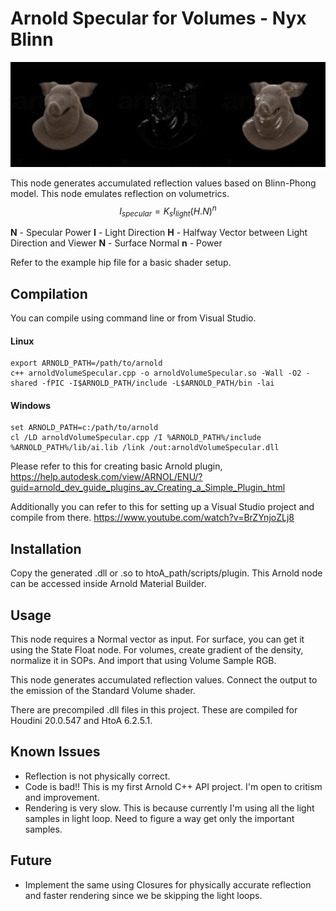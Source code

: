 # Arnold Specular for Volumes - Nyx Blinn

![Here is a preview render](render_comp.jpg)

This node generates accumulated reflection values based on Blinn-Phong model. This node emulates reflection on volumetrics. 
$$I_{specular} = K_s I_{light}(H.N)^{n}$$

**N** - Specular Power
**I**   - Light Direction
**H** - Halfway Vector between Light Direction and Viewer
**N** - Surface Normal
**n** - Power


Refer to the example hip file for a basic shader setup.

## Compilation
You can compile using command line or from Visual Studio.

#### Linux
````
export ARNOLD_PATH=/path/to/arnold
c++ arnoldVolumeSpecular.cpp -o arnoldVolumeSpecular.so -Wall -O2 -shared -fPIC -I$ARNOLD_PATH/include -L$ARNOLD_PATH/bin -lai
````

#### Windows

````
set ARNOLD_PATH=c:/path/to/arnold
cl /LD arnoldVolumeSpecular.cpp /I %ARNOLD_PATH%/include %ARNOLD_PATH%/lib/ai.lib /link /out:arnoldVolumeSpecular.dll
````

Please refer to this for creating basic Arnold plugin,
https://help.autodesk.com/view/ARNOL/ENU/?guid=arnold_dev_guide_plugins_av_Creating_a_Simple_Plugin_html

Additionally you can refer to this for setting up a Visual Studio project and compile from there. 
https://www.youtube.com/watch?v=BrZYnjoZLj8

## Installation
 Copy the generated .dll or .so to htoA_path/scripts/plugin. 
 This Arnold node can be accessed inside Arnold Material Builder. 

## Usage 

This node requires a Normal vector as input. 
For surface, you can get it using the State Float node. 
For volumes, create gradient of the density, normalize it in SOPs.  And import that using Volume Sample RGB.

This node generates accumulated reflection values. Connect the output to the emission of the Standard Volume shader.

There are precompiled .dll files in this project. These are compiled for 
Houdini 20.0.547 and HtoA 6.2.5.1.

## Known Issues

 - Reflection is not physically correct.
 - Code is bad!! This is my first Arnold C++ API project. I'm open to critism and improvement. 
 - Rendering is very slow. This is because currently I'm using all the light samples in light loop. Need to figure a way get only the important samples.
## Future
 - Implement the same using Closures for physically accurate reflection and faster rendering since we be skipping the light loops.
